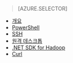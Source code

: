 > [AZURE.SELECTOR]
- [개요](/ko-kr/documentation/articles/hdinsight-use-pig/)
- [PowerShell](/ko-kr/documentation/articles/hdinsight-hadoop-use-pig-powershell/)
- [SSH](/ko-kr/documentation/articles/hdinsight-hadoop-use-pig-ssh/)
- [원격 데스크톱](/ko-kr/documentation/articles/hdinsight-hadoop-use-pig-remote-desktop/)
- [.NET SDK for Hadoop](/ko-kr/documentation/articles/hdinsight-hadoop-use-pig-dotnet-sdk/)
- [Curl](/ko-kr/documentation/articles/hdinsight-hadoop-use-pig-curl/)

<!--HONumber=45--> 
